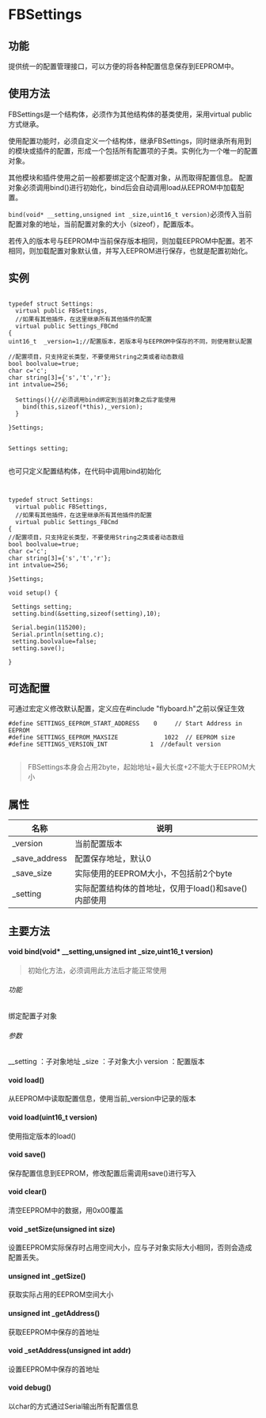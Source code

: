 # FBSettings

## 功能
提供统一的配置管理接口，可以方便的将各种配置信息保存到EEPROM中。

## 使用方法

FBSettings是一个结构体，必须作为其他结构体的基类使用，采用virtual public方式继承。

使用配置功能时，必须自定义一个结构体，继承FBSettings，同时继承所有用到的模块或插件的配置，形成一个包括所有配置项的子类。实例化为一个唯一的配置对象。

其他模块和插件使用之前一般都要绑定这个配置对象，从而取得配置信息。
配置对象必须调用bind()进行初始化，bind后会自动调用load从EEPROM中加载配置。

`bind(void* __setting,unsigned int _size,uint16_t version)`必须传入当前配置对象的地址，当前配置对象的大小（sizeof），配置版本。

若传入的版本号与EEPROM中当前保存版本相同，则加载EEPROM中配置。若不相同，则加载配置对象默认值，并写入EEPROM进行保存，也就是配置初始化。

## 实例


```

typedef struct Settings:
  virtual public FBSettings,
  //如果有其他插件，在这里继承所有其他插件的配置
  virtual public Settings_FBCmd
{
uint16_t  _version=1;//配置版本，若版本号与EEPROM中保存的不同，则使用默认配置

//配置项目，只支持定长类型，不要使用String之类或者动态数组
bool boolvalue=true;
char c='c';
char string[3]={'s','t','r'};
int intvalue=256;

  Settings(){//必须调用bind绑定到当前对象之后才能使用
    bind(this,sizeof(*this),_version);
  }

}Settings;


Settings setting;


```

也可只定义配置结构体，在代码中调用bind初始化

```


typedef struct Settings:
  virtual public FBSettings,
  //如果有其他插件，在这里继承所有其他插件的配置
  virtual public Settings_FBCmd
{
//配置项目，只支持定长类型，不要使用String之类或者动态数组
bool boolvalue=true;
char c='c';
char string[3]={'s','t','r'};
int intvalue=256;

}Settings;

void setup() {

 Settings setting;
 setting.bind(&setting,sizeof(setting),10);

 Serial.begin(115200);
 Serial.println(setting.c);
 setting.boolvalue=false;
 setting.save();

}

```

## 可选配置

可通过宏定义修改默认配置，定义应在#include "flyboard.h"之前以保证生效

```
#define SETTINGS_EEPROM_START_ADDRESS    0     // Start Address in EEPROM
#define SETTINGS_EEPROM_MAXSIZE             1022  // EEPROM size
#define SETTINGS_VERSION_INT            1  //default version


```

> FBSettings本身会占用2byte，起始地址+最大长度+2不能大于EEPROM大小


## 属性

|     名称      |                     说明                     |
| ------------- | -------------------------------------------- |
| _version      | 当前配置版本                                 |
| _save_address | 配置保存地址，默认0                          |
| _save_size    | 实际使用的EEPROM大小，不包括前2个byte        |
| _setting      | 实际配置结构体的首地址，仅用于load()和save()内部使用 |

## 主要方法

#### void bind(void* __setting,unsigned int _size,uint16_t version)

> 初始化方法，必须调用此方法后才能正常使用

###### 功能

绑定配置子对象

###### 参数

__setting ：子对象地址
_size ：子对象大小
version ：配置版本


#### void load()

从EEPROM中读取配置信息，使用当前_version中记录的版本

#### void load(uint16_t version)

使用指定版本的load()

#### void save()

保存配置信息到EEPROM，修改配置后需调用save()进行写入

#### void clear()

清空EEPROM中的数据，用0x00覆盖

#### void _setSize(unsigned int size)

设置EEPROM实际保存时占用空间大小，应与子对象实际大小相同，否则会造成配置丢失。

#### unsigned int _getSize()

获取实际占用的EEPROM空间大小

#### unsigned int _getAddress()

获取EEPROM中保存的首地址

#### void _setAddress(unsigned int addr)

设置EEPROM中保存的首地址

#### void debug()

以char的方式通过Serial输出所有配置信息
